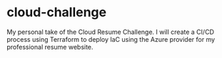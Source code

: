 # cloud-challenge
My personal take of the Cloud Resume Challenge. I will create a CI/CD process using Terraform to deploy IaC using the Azure provider for my professional resume website.
